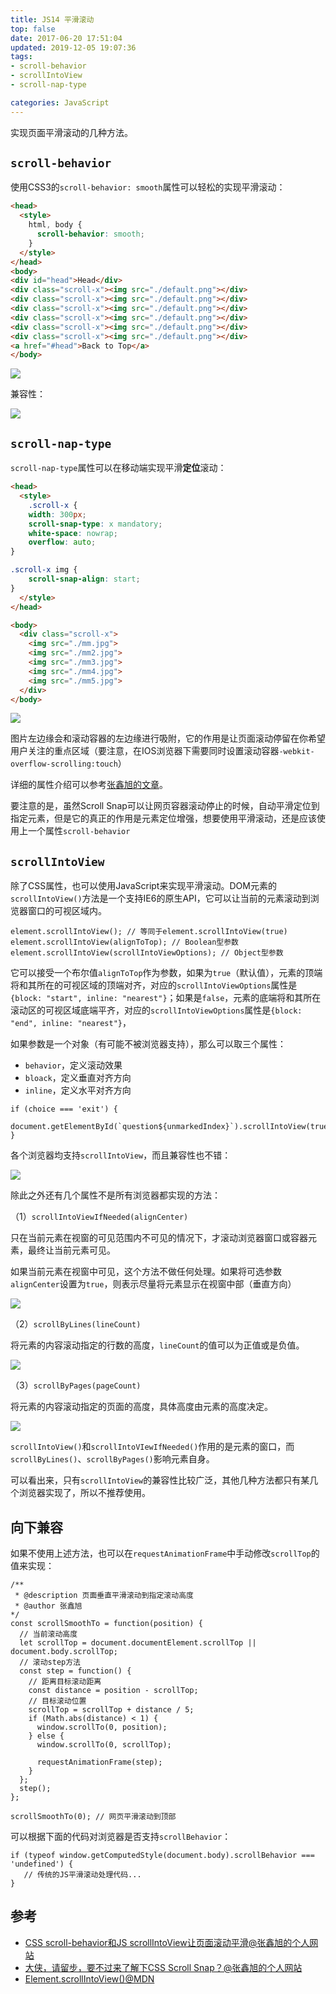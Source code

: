 ```yaml
---
title: JS14 平滑滚动
top: false
date: 2017-06-20 17:51:04
updated: 2019-12-05 19:07:36
tags:
- scroll-behavior
- scrollIntoView
- scroll-nap-type

categories: JavaScript
---
```


实现页面平滑滚动的几种方法。

<!-- more -->

## `scroll-behavior`

使用CSS3的`scroll-behavior: smooth`属性可以轻松的实现平滑滚动：

```HTML
<head>
  <style>
    html, body {
      scroll-behavior: smooth;
    }
  </style>
</head>
<body>
<div id="head">Head</div>
<div class="scroll-x"><img src="./default.png"></div>
<div class="scroll-x"><img src="./default.png"></div>
<div class="scroll-x"><img src="./default.png"></div>
<div class="scroll-x"><img src="./default.png"></div>
<div class="scroll-x"><img src="./default.png"></div>
<div class="scroll-x"><img src="./default.png"></div>
<a href="#head">Back to Top</a>
</body>
```
![](http://image.oldzhou.cn/Fg6M1TzfzadhAb-puUrQ8P5WK9k3)

兼容性：

![](http://image.oldzhou.cn/Fk_0akXXCTAMeYsjIguauP1yyqJ8)

## `scroll-nap-type`

`scroll-nap-type`属性可以在移动端实现平滑**定位**滚动：

```HTML
<head>
  <style>
    .scroll-x {
    width: 300px;
    scroll-snap-type: x mandatory;
    white-space: nowrap;
    overflow: auto;
}

.scroll-x img {
    scroll-snap-align: start;
}
  </style>
</head>

<body>
  <div class="scroll-x">
    <img src="./mm.jpg">
    <img src="./mm2.jpg">
    <img src="./mm3.jpg">
    <img src="./mm4.jpg">
    <img src="./mm5.jpg">
  </div>
</body>
```

![](http://image.oldzhou.cn/FgMWSkIR7ctdf0V4oaNR62CTmJP2)

图片左边缘会和滚动容器的左边缘进行吸附，它的作用是让页面滚动停留在你希望用户关注的重点区域（要注意，在IOS浏览器下需要同时设置滚动容器`-webkit-overflow-scrolling:touch`）

详细的属性介绍可以参考[张鑫旭的文章](https://www.zhangxinxu.com/wordpress/2018/11/know-css-scroll-snap/)。

要注意的是，虽然Scroll Snap可以让网页容器滚动停止的时候，自动平滑定位到指定元素，但是它的真正的作用是元素定位增强，想要使用平滑滚动，还是应该使用上一个属性`scroll-behavior`

## `scrollIntoView`

除了CSS属性，也可以使用JavaScript来实现平滑滚动。DOM元素的`scrollIntoView()`方法是一个支持IE6的原生API，它可以让当前的元素滚动到浏览器窗口的可视区域内。

```JS
element.scrollIntoView(); // 等同于element.scrollIntoView(true)
element.scrollIntoView(alignToTop); // Boolean型参数
element.scrollIntoView(scrollIntoViewOptions); // Object型参数
```

它可以接受一个布尔值`alignToTop`作为参数，如果为`true`（默认值），元素的顶端将和其所在的可视区域的顶端对齐，对应的`scrollIntoViewOptions`属性是`{block: "start", inline: "nearest"}`；如果是`false`，元素的底端将和其所在滚动区的可视区域底端平齐，对应的`scrollIntoViewOptions`属性是`{block: "end", inline: "nearest"}`，

如果参数是一个对象（有可能不被浏览器支持），那么可以取三个属性：

- `behavior`，定义滚动效果
- `bloack`，定义垂直对齐方向
- `inline`，定义水平对齐方向

```JS
if (choice === 'exit') {
  document.getElementById(`question${unmarkedIndex}`).scrollIntoView(true)
}
```

各个浏览器均支持`scrollIntoView`，而且兼容性也不错：

![](http://image.oldzhou.cn/Fn_Sru1-vFAhuDVmGQ9z1wZx2w_v)

除此之外还有几个属性不是所有浏览器都实现的方法：

（1）`scrollIntoViewIfNeeded(alignCenter)`

只在当前元素在视窗的可见范围内不可见的情况下，才滚动浏览器窗口或容器元素，最终让当前元素可见。

如果当前元素在视窗中可见，这个方法不做任何处理。如果将可选参数`alignCenter`设置为`true`，则表示尽量将元素显示在视窗中部（垂直方向）

![](http://image.oldzhou.cn/Fg7-RJ2LxiollP1kfZV4TsgD2E5V)

（2）`scrollByLines(lineCount)`

将元素的内容滚动指定的行数的高度，`lineCount`的值可以为正值或是负值。

![](http://image.oldzhou.cn/Fp74E56aPkeCMbVT2cZKWy5_2EmY)

（3）`scrollByPages(pageCount)`

将元素的内容滚动指定的页面的高度，具体高度由元素的高度决定。

![](http://image.oldzhou.cn/Fq6nMJwKarqGYF7icM9GyiXv-RSi)


`scrollIntoView()`和`scrollIntoVIewIfNeeded()`作用的是元素的窗口，而`scrollByLines()`、`scrollByPages()`影响元素自身。

可以看出来，只有`scrollIntoView`的兼容性比较广泛，其他几种方法都只有某几个浏览器实现了，所以不推荐使用。

## 向下兼容

如果不使用上述方法，也可以在`requestAnimationFrame`中手动修改`scrollTop`的值来实现：

```JS
/**
 * @description 页面垂直平滑滚动到指定滚动高度
 * @author 张鑫旭
*/
const scrollSmoothTo = function(position) {
  // 当前滚动高度
  let scrollTop = document.documentElement.scrollTop || document.body.scrollTop;
  // 滚动step方法
  const step = function() {
    // 距离目标滚动距离
    const distance = position - scrollTop;
    // 目标滚动位置
    scrollTop = scrollTop + distance / 5;
    if (Math.abs(distance) < 1) {
      window.scrollTo(0, position);
    } else {
      window.scrollTo(0, scrollTop);

      requestAnimationFrame(step);
    }
  };
  step();
};

scrollSmoothTo(0); // 网页平滑滚动到顶部
```

可以根据下面的代码对浏览器是否支持`scrollBehavior`：

```JS
if (typeof window.getComputedStyle(document.body).scrollBehavior === 'undefined') {
   // 传统的JS平滑滚动处理代码...
}
```

## 参考

- [CSS scroll-behavior和JS scrollIntoView让页面滚动平滑@张鑫旭的个人网站](https://www.zhangxinxu.com/wordpress/2018/10/scroll-behavior-scrollintoview-%e5%b9%b3%e6%bb%91%e6%bb%9a%e5%8a%a8/)
- [大侠，请留步，要不过来了解下CSS Scroll Snap？@张鑫旭的个人网站](https://www.zhangxinxu.com/wordpress/2018/11/know-css-scroll-snap/)
- [Element.scrollIntoView()@MDN](https://note.youdao.com/)




